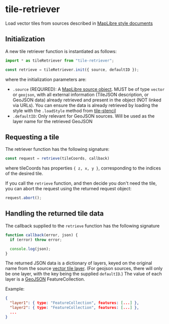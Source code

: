 # tile-retriever

Load vector tiles from sources described in [MapLibre style documents][]

[MapLibre style documents]: https://maplibre.org/maplibre-gl-js-docs/style-spec/

## Initialization

A new tile retriever function is instantiated as follows:
```javascript
import * as tileRetriever from "tile-retriever";

const retrieve = tileRetriever.init({ source, defaultID });
```

where the initialization parameters are:
- `.source` (REQUIRED): A [MapLibre source object][]. MUST be of type `vector`
  or `geojson`, with all external information (TileJSON description, or GeoJSON
  data) already retrieved and present in the object (NOT linked via URLs).
  You can ensure the data is already retrieved by loading the style with the
  `.loadStyle` method from [tile-stencil][]
- `.defaultID`: Only relevant for GeoJSON sources. Will be used as the layer
  name for the retrieved GeoJSON

[MapLibre source object]: https://maplibre.org/maplibre-gl-js-docs/style-spec/sources/
[tile-stencil]: https://github.com/GlobeletJS/tile-stencil

## Requesting a tile
The retriever function has the following signature:
```javascript
const request = retrieve(tileCoords, callback)
```

where tileCoords has properties `{ z, x, y }`, corresponding to the indices
of the desired tile.

If you call the `retrieve` function, and then decide you don't need the tile,
you can abort the request using the returned request object:
```javascript
request.abort();
```

## Handling the returned tile data
The callback supplied to the `retrieve` function has the following signature
```javascript
function callback(error, json) {
  if (error) throw error;

  console.log(json);
}
```

The returned JSON data is a dictionary of layers, keyed on the original name
from the source [vector tile layer][]. (For geojson sources, there will only be
one layer, with the key being the supplied `defaultID`.) The value of each
layer is a [GeoJSON][] FeatureCollection.

Example:
```json
{
  "layer1": { type: "FeatureCollection", features: [...] },
  "layer2": { type: "FeatureCollection", features: [...] },
  ...
}
```

[vector tile layer]: https://github.com/mapbox/vector-tile-spec/tree/master/2.1#41-layers
[GeoJSON]: https://en.wikipedia.org/wiki/GeoJSON
